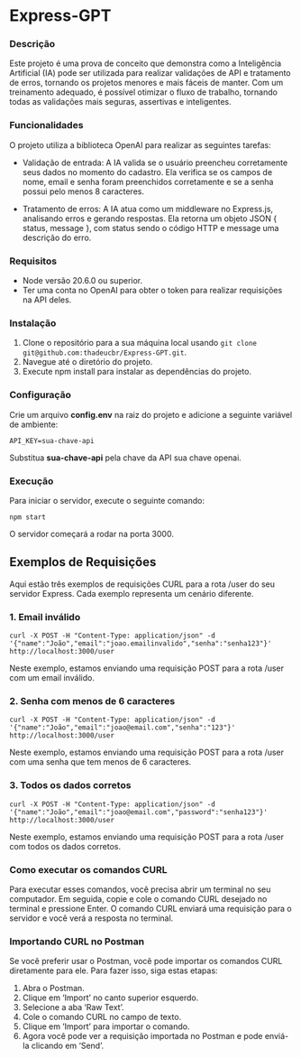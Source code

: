 # Express-GPT
### Descrição
Este projeto é uma prova de conceito que demonstra como a Inteligência Artificial (IA) pode ser utilizada para realizar validações de API e tratamento de erros, tornando os projetos menores e mais fáceis de manter. Com um treinamento adequado, é possível otimizar o fluxo de trabalho, tornando todas as validações mais seguras, assertivas e inteligentes.

### Funcionalidades
O projeto utiliza a biblioteca OpenAI para realizar as seguintes tarefas:

- Validação de entrada: A IA valida se o usuário preencheu corretamente seus dados no momento do cadastro. Ela verifica se os campos de nome, email e senha foram preenchidos corretamente e se a senha possui pelo menos 8 caracteres.

- Tratamento de erros: A IA atua como um middleware no Express.js, analisando erros e gerando respostas. Ela retorna um objeto JSON { status, message }, com status sendo o código HTTP e message uma descrição do erro.

### Requisitos
- Node versão 20.6.0 ou superior.
- Ter uma conta no OpenAI para obter o token para realizar requisições na API deles.

### Instalação
1. Clone o repositório para a sua máquina local usando ```git clone git@github.com:thadeucbr/Express-GPT.git```.
2. Navegue até o diretório do projeto.
3. Execute npm install para instalar as dependências do projeto.

### Configuração
Crie um arquivo **config.env** na raiz do projeto e adicione a seguinte variável de ambiente:

```API_KEY=sua-chave-api```

Substitua **sua-chave-api** pela chave da API sua chave openai.

### Execução
Para iniciar o servidor, execute o seguinte comando:

```npm start```

O servidor começará a rodar na porta 3000.

## Exemplos de Requisições
Aqui estão três exemplos de requisições CURL para a rota /user do seu servidor Express. Cada exemplo representa um cenário diferente.

### 1. Email inválido
```curl -X POST -H "Content-Type: application/json" -d '{"name":"João","email":"joao.emailinvalido","senha":"senha123"}' http://localhost:3000/user```

Neste exemplo, estamos enviando uma requisição POST para a rota /user com um email inválido.

### 2. Senha com menos de 6 caracteres
```curl -X POST -H "Content-Type: application/json" -d '{"name":"João","email":"joao@email.com","senha":"123"}' http://localhost:3000/user```

Neste exemplo, estamos enviando uma requisição POST para a rota /user com uma senha que tem menos de 6 caracteres.

### 3. Todos os dados corretos
```curl -X POST -H "Content-Type: application/json" -d '{"name":"João","email":"joao@email.com","password":"senha123"}' http://localhost:3000/user```

Neste exemplo, estamos enviando uma requisição POST para a rota /user com todos os dados corretos.

### Como executar os comandos CURL

Para executar esses comandos, você precisa abrir um terminal no seu computador. Em seguida, copie e cole o comando CURL desejado no terminal e pressione Enter. O comando CURL enviará uma requisição para o servidor e você verá a resposta no terminal.

### Importando CURL no Postman

Se você preferir usar o Postman, você pode importar os comandos CURL diretamente para ele. Para fazer isso, siga estas etapas:

1. Abra o Postman.
2. Clique em ‘Import’ no canto superior esquerdo.
3. Selecione a aba ‘Raw Text’.
4. Cole o comando CURL no campo de texto.
5. Clique em ‘Import’ para importar o comando.
6. Agora você pode ver a requisição importada no Postman e pode enviá-la clicando em ‘Send’.
